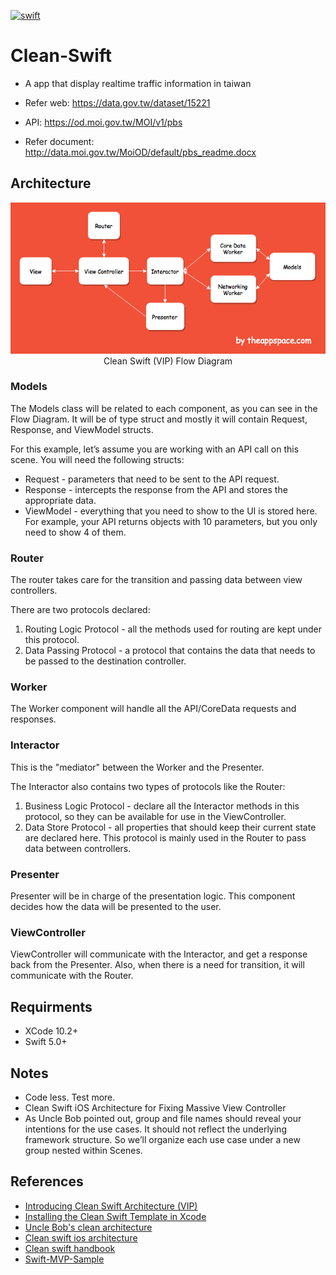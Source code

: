 [![swift](https://img.shields.io/badge/language-swift-red.svg)](https://developer.apple.com/swift/)

# Clean-Swift

- A app that display realtime traffic information in taiwan

- Refer web: https://data.gov.tw/dataset/15221
- API: https://od.moi.gov.tw/MOI/v1/pbs
- Refer document: http://data.moi.gov.tw/MoiOD/default/pbs_readme.docx

## Architecture
<p align="center">
<img src="vip_diagram.png">
Clean Swift (VIP) Flow Diagram
</p>

### Models
The Models class will be related to each component, as you can see in the Flow Diagram. It will be of type struct and mostly it will contain Request, Response, and ViewModel structs.

For this example, let’s assume you are working with an API call on this scene. You will need the following structs:

- Request - parameters that need to be sent to the API request.
- Response - intercepts the response from the API and stores the appropriate data.
- ViewModel - everything that you need to show to the UI is stored here. For example, your API returns objects with 10 parameters, but you only need to show 4 of them.

### Router
The router takes care for the transition and passing data between view controllers.

There are two protocols declared:

1. Routing Logic Protocol - all the methods used for routing are kept under this protocol.
2. Data Passing Protocol - a protocol that contains the data that needs to be passed to the destination controller.

### Worker
The Worker component will handle all the API/CoreData requests and responses.

### Interactor
This is the "mediator" between the Worker and the Presenter.

The Interactor also contains two types of protocols like the Router:

1. Business Logic Protocol - declare all the Interactor methods in this protocol, so they can be available for use in the ViewController.
2. Data Store Protocol - all properties that should keep their current state are declared here. This protocol is mainly used in the Router to pass data between controllers.

### Presenter
Presenter will be in charge of the presentation logic. This component decides how the data will be presented to the user.

### ViewController
ViewController will communicate with the Interactor, and get a response back from the Presenter. Also, when there is a need for transition, it will communicate with the Router.

## Requirments

- XCode 10.2+
- Swift 5.0+

## Notes

- Code less. Test more.
- Clean Swift iOS Architecture for Fixing Massive View Controller
- As Uncle Bob pointed out, group and file names should reveal your intentions for the use cases. It should not reflect the underlying framework structure. So we’ll organize each use case under a new group nested within Scenes.

## References

- [Introducing Clean Swift Architecture (VIP)](https://hackernoon.com/introducing-clean-swift-architecture-vip-770a639ad7bf)
- [Installing the Clean Swift Template in Xcode](https://medium.com/swift2go/installing-the-clean-swift-template-in-xcode-6b4367006827)
- [Uncle Bob's clean architecture](https://blog.cleancoder.com/uncle-bob/2012/08/13/the-clean-architecture.html)
- [Clean swift ios architecture](https://clean-swift.com/clean-swift-ios-architecture/)
- [Clean swift handbook](https://clean-swift.com/handbook/)
- [Swift-MVP-Sample](https://github.com/powerwolf543/Swift-MVP-Sample)
